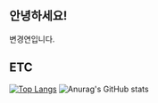 ## 안녕하세요!
변경연입니다.


## ETC
[![Top Langs](https://github-readme-stats.vercel.app/api/top-langs/?username=eric-byun&hide=html&layout=compact)](https://kyungyeon.dev)
![Anurag's GitHub stats](https://github-readme-stats.vercel.app/api?username=eric-byun&show_icons=true&theme=radical)
